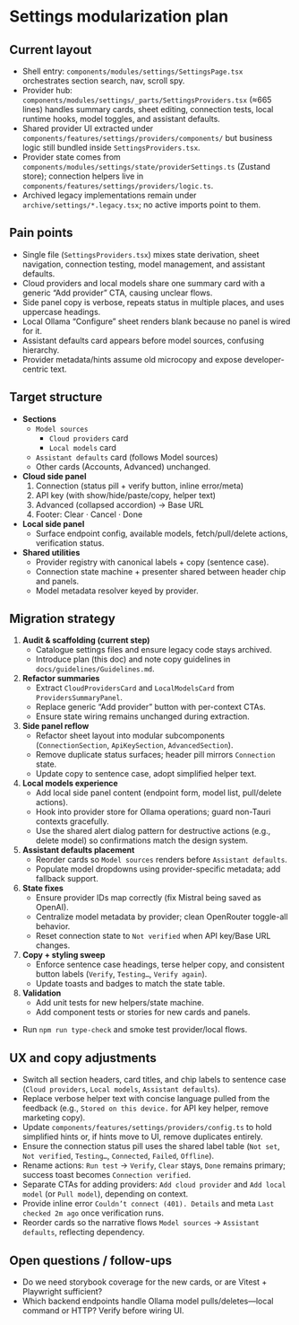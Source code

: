 # Settings modularization plan

## Current layout
- Shell entry: `components/modules/settings/SettingsPage.tsx` orchestrates section search, nav, scroll spy.
- Provider hub: `components/modules/settings/_parts/SettingsProviders.tsx` (≈665 lines) handles summary cards, sheet editing, connection tests, local runtime hooks, model toggles, and assistant defaults.
- Shared provider UI extracted under `components/features/settings/providers/components/` but business logic still bundled inside `SettingsProviders.tsx`.
- Provider state comes from `components/modules/settings/state/providerSettings.ts` (Zustand store); connection helpers live in `components/features/settings/providers/logic.ts`.
- Archived legacy implementations remain under `archive/settings/*.legacy.tsx`; no active imports point to them.

## Pain points
- Single file (`SettingsProviders.tsx`) mixes state derivation, sheet navigation, connection testing, model management, and assistant defaults.
- Cloud providers and local models share one summary card with a generic “Add provider” CTA, causing unclear flows.
- Side panel copy is verbose, repeats status in multiple places, and uses uppercase headings.
- Local Ollama “Configure” sheet renders blank because no panel is wired for it.
- Assistant defaults card appears before model sources, confusing hierarchy.
- Provider metadata/hints assume old microcopy and expose developer-centric text.

## Target structure
- **Sections**
  - `Model sources`
    - `Cloud providers` card
    - `Local models` card
  - `Assistant defaults` card (follows Model sources)
  - Other cards (Accounts, Advanced) unchanged.
- **Cloud side panel**
  1. Connection (status pill + verify button, inline error/meta)
  2. API key (with show/hide/paste/copy, helper text)
  3. Advanced (collapsed accordion) → Base URL
  4. Footer: Clear · Cancel · Done
- **Local side panel**
  - Surface endpoint config, available models, fetch/pull/delete actions, verification status.
- **Shared utilities**
  - Provider registry with canonical labels + copy (sentence case).
  - Connection state machine + presenter shared between header chip and panels.
  - Model metadata resolver keyed by provider.

## Migration strategy
1. **Audit & scaffolding (current step)**
   - Catalogue settings files and ensure legacy code stays archived.
   - Introduce plan (this doc) and note copy guidelines in `docs/guidelines/Guidelines.md`.
2. **Refactor summaries**
   - Extract `CloudProvidersCard` and `LocalModelsCard` from `ProvidersSummaryPanel`.
   - Replace generic “Add provider” button with per-context CTAs.
   - Ensure state wiring remains unchanged during extraction.
3. **Side panel reflow**
   - Refactor sheet layout into modular subcomponents (`ConnectionSection`, `ApiKeySection`, `AdvancedSection`).
   - Remove duplicate status surfaces; header pill mirrors `Connection` state.
   - Update copy to sentence case, adopt simplified helper text.
4. **Local models experience**
   - Add local side panel content (endpoint form, model list, pull/delete actions).
   - Hook into provider store for Ollama operations; guard non-Tauri contexts gracefully.
   - Use the shared alert dialog pattern for destructive actions (e.g., delete model) so confirmations match the design system.
5. **Assistant defaults placement**
   - Reorder cards so `Model sources` renders before `Assistant defaults`.
   - Populate model dropdowns using provider-specific metadata; add fallback support.
6. **State fixes**
   - Ensure provider IDs map correctly (fix Mistral being saved as OpenAI).
   - Centralize model metadata by provider; clean OpenRouter toggle-all behavior.
   - Reset connection state to `Not verified` when API key/Base URL changes.
7. **Copy + styling sweep**
   - Enforce sentence case headings, terse helper copy, and consistent button labels (`Verify`, `Testing…`, `Verify again`).
   - Update toasts and badges to match the state table.
8. **Validation**
   - Add unit tests for new helpers/state machine.
   - Add component tests or stories for new cards and panels.
  - Run `npm run type-check` and smoke test provider/local flows.

## UX and copy adjustments
- Switch all section headers, card titles, and chip labels to sentence case (`Cloud providers`, `Local models`, `Assistant defaults`).
- Replace verbose helper text with concise language pulled from the feedback (e.g., `Stored on this device.` for API key helper, remove marketing copy).
- Update `components/features/settings/providers/config.ts` to hold simplified hints or, if hints move to UI, remove duplicates entirely.
- Ensure the connection status pill uses the shared label table (`Not set`, `Not verified`, `Testing…`, `Connected`, `Failed`, `Offline`).
- Rename actions: `Run test` → `Verify`, `Clear` stays, `Done` remains primary; success toast becomes `Connection verified`.
- Separate CTAs for adding providers: `Add cloud provider` and `Add local model` (or `Pull model`), depending on context.
- Provide inline error `Couldn’t connect (401). Details` and meta `Last checked 2m ago` once verification runs.
- Reorder cards so the narrative flows `Model sources` → `Assistant defaults`, reflecting dependency.

## Open questions / follow-ups
- Do we need storybook coverage for the new cards, or are Vitest + Playwright sufficient?
- Which backend endpoints handle Ollama model pulls/deletes—local command or HTTP? Verify before wiring UI.
